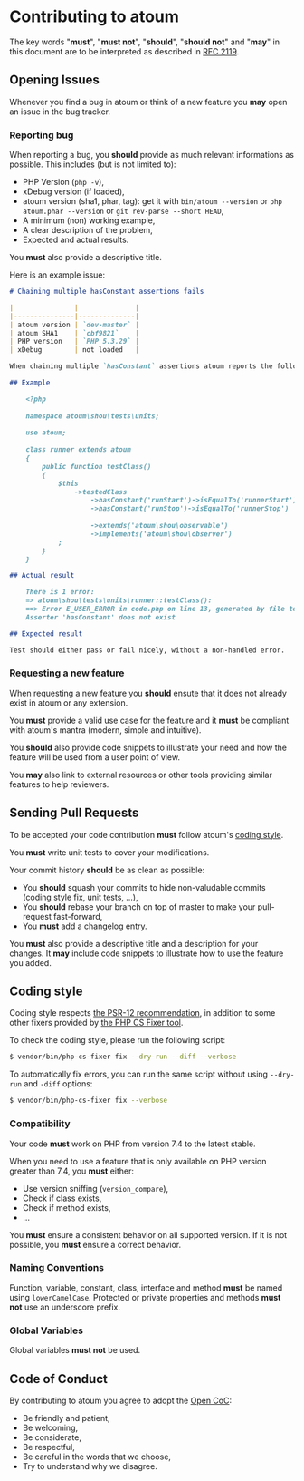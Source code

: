 # Contributing to atoum

The key words "**must**", "**must not**", "**should**", "**should not**" and "**may**" in this document are to be interpreted as described in [RFC 2119](http://www.ietf.org/rfc/rfc2119.txt).

## Opening Issues

Whenever you find a bug in atoum or think of a new feature you **may** open an issue in the bug tracker.

### Reporting bug

When reporting a bug, you **should** provide as much relevant informations as possible. This includes (but is not limited to):

* PHP Version (`php -v`),
* xDebug version (if loaded),
* atoum version (sha1, phar, tag): get it with `bin/atoum --version` or `php atoum.phar --version` or `git rev-parse --short HEAD`,
* A minimum (non) working example,
* A clear description of the problem,
* Expected and actual results.

You **must** also provide a descriptive title.

Here is an example issue:

```md
# Chaining multiple hasConstant assertions fails

|               |              |
|---------------|--------------|
| atoum version | `dev-master` |
| atoum SHA1    | `cbf9821`    |
| PHP version   | `PHP 5.3.29` |
| xDebug        | not loaded   |

When chaining multiple `hasConstant` assertions atoum reports the following error: `Asserter 'hasConstant' does not exist`

## Example

    <?php
    
    namespace atoum\shou\tests\units;
    
    use atoum;
    
    class runner extends atoum
    {
        public function testClass()
        {
            $this
                ->testedClass
                    ->hasConstant('runStart')->isEqualTo('runnerStart')
                    ->hasConstant('runStop')->isEqualTo('runnerStop')
    
                    ->extends('atoum\shou\observable')
                    ->implements('atoum\shou\observer')
            ;
        }
    } 

## Actual result

    There is 1 error:
    => atoum\shou\tests\units\runner::testClass():
    ==> Error E_USER_ERROR in code.php on line 13, generated by file test.php on line 37:
    Asserter 'hasConstant' does not exist

## Expected result

Test should either pass or fail nicely, without a non-handled error.
```

### Requesting a new feature

When requesting a new feature you **should** ensute that it does not already exist in atoum or any extension.

You **must** provide a valid use case for the feature and it **must** be compliant with atoum's mantra (modern, simple and intuitive).

You **should** also provide code snippets to illustrate your need and how the feature will be used from a user point of view.

You **may** also link to external resources or other tools providing similar features to help reviewers.

## Sending Pull Requests

To be accepted your code contribution **must** follow atoum's [coding style](#coding-style).

You **must** write unit tests to cover your modifications.

Your commit history **should** be as clean as possible:

* You **should** squash your commits to hide non-valudable commits (coding style fix, unit tests, …),
* You **should** rebase your branch on top of master to make your pull-request fast-forward,
* You **must** add a changelog entry.

You **must** also provide a descriptive title and a description for your changes. It **may** include code snippets to illustrate how to use
the feature you added.

## Coding style

Coding style respects [the PSR-12 recommendation](http://www.php-fig.org/psr/psr-12/), in addition to some other fixers provided by [the PHP CS Fixer tool](https://github.com/FriendsOfPhp/PHP-CS-Fixer).

To check the coding style, please run the following script:

```sh
$ vendor/bin/php-cs-fixer fix --dry-run --diff --verbose
```

To automatically fix errors, you can run the same script without using `--dry-run` and `-diff` options:
```sh
$ vendor/bin/php-cs-fixer fix --verbose
```

### Compatibility

Your code **must** work on PHP from version 7.4 to the latest stable.

When you need to use a feature that is only available on PHP version greater than 7.4, you **must** either:

* Use version sniffing (`version_compare`),
* Check if class exists,
* Check if method exists,
* …

You **must** ensure a consistent behavior on all supported version. If it is not possible, you **must** ensure a correct behavior.

### Naming Conventions

Function, variable, constant, class, interface and method **must** be named using `lowerCamelCase`.
Protected or private properties and methods **must not** use an underscore prefix.

### Global Variables

Global variables **must not** be used.

## Code of Conduct

By contributing to atoum you agree to adopt the [Open CoC](http://todogroup.org/opencodeofconduct/#atoum/team@atoum.org):

* Be friendly and patient,
* Be welcoming,
* Be considerate,
* Be respectful,
* Be careful in the words that we choose,
* Try to understand why we disagree.
